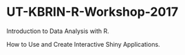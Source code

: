 # UT-KBRIN-R-Workshop-2017

Introduction to Data Analysis with R.

How to Use and Create Interactive Shiny Applications.
